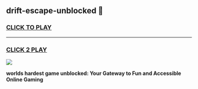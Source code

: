
## drift-escape-unblocked 👋
<h3>
<a href="https://premium.freeplayer.one?title=drift-escape-unblocked&ref=14F">CLICK TO PLAY</a></h3>
<hr>

<h3>
<a href="https://premium.freeplayer.one?title=drift-escape-unblocked&ref=14F">CLICK 2 PLAY</a>
  
</h3>

<a href="https://premium.freeplayer.one?title=drift-escape-unblocked&ref=12F/"><img src="https://clearcache.store/games.png"></a>


**worlds hardest game unblocked: Your Gateway to Fun and Accessible Online Gaming**
